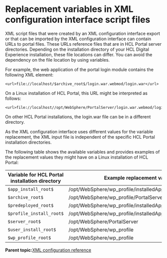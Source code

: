 # Replacement variables in XML configuration interface script files

XML script files that were created by an XML configuration interface export or that can be imported by the XML configuration interface can contain URLs to portal files. These URLs reference files that are in HCL Portal server directories. Depending on the installation directory of your HCL Digital Experience installation, these file locations can differ. You can avoid the dependency on the file location by using variables.

For example, the web application of the portal login module contains the following XML element:

```
<url>file://localhost/$archive_root$/login.war.webmod/login.war</url>
```

On a Linux installation of HCL Portal, this URL might be interpreted as follows:

```
<url>file://localhost//opt/WebSphere/PortalServer/login.war.webmod/login.war</url>
```

On other HCL Portal installations, the login.war file can be in a different directory.

As the XML configuration interface uses different values for the variable replacement, the XML input file is independent of the specific HCL Portal installation directories.

The following table shows the available variables and provides examples of the replacement values they might have on a Linux installation of HCL Portal:

|Variable for HCL Portal installation directory|Example replacement value|
|----------------------------------------------|-------------------------|
|`$app_install_root$`|/opt/WebSphere/wp\_profile/installedApps|
|`$archive_root$`|/opt/WebSphere/wp\_profile/PortalServer/deployed/archive|
|`$predeployed_root$`|/opt/WebSphere/wp\_profile/installedApps/wpsbvt|
|`$profile_install_root$`|/opt/WebSphere/wp\_profile/installedApps|
|`$server_root$`|/opt/WebSphere/PortalServer|
|`$user_install_root$`|/opt/WebSphere/wp\_profile|
|`$wp_profile_root$`|/opt/WebSphere/wp\_profile|

**Parent topic:**[XML configuration reference ](../admin-system/adxmlref.md)

